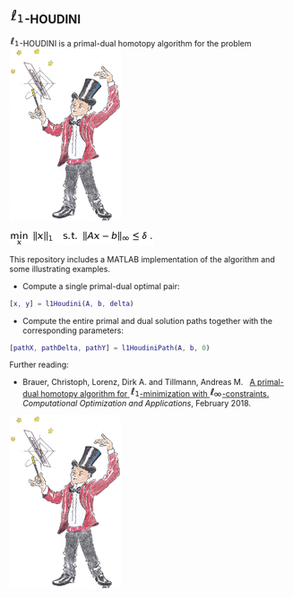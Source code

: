 ## ![ell_1_big](https://github.com/chrbraue/l1Houdini/blob/master/aux/ell_1_big.jpg)-HOUDINI

![ell_1](https://github.com/chrbraue/l1Houdini/blob/master/aux/ell_1.jpg)-HOUDINI is a primal-dual homotopy algorithm for the problem <img src="https://github.com/chrbraue/l1Houdini/blob/master/aux/houdini.jpg" width="200">

![p_delta](https://github.com/chrbraue/l1Houdini/blob/master/aux/p_delta.jpg)

This repository includes a MATLAB implementation of the algorithm and some illustrating examples.

- Compute a single primal-dual optimal pair:
```matlab
[x, y] = l1Houdini(A, b, delta)
```

- Compute the entire primal and dual solution paths together with the corresponding parameters:
```matlab
[pathX, pathDelta, pathY] = l1HoudiniPath(A, b, 0)
```

Further reading:

- Brauer, Christoph, Lorenz, Dirk A. and Tillmann, Andreas M. <html>&nbsp;</html> [A primal-dual homotopy algorithm for ![ell_1](https://github.com/chrbraue/l1Houdini/blob/master/aux/ell_1.jpg)-minimization with ![ell_1](https://github.com/chrbraue/l1Houdini/blob/master/aux/ell_infty.jpg)-constraints.](http://em.rdcu.be/wf/click?upn=KP7O1RED-2BlD0F9LDqGVeSIkdqD3za-2Fu8mgBnf6P3LnA-3D_Rzh4RH5OrDsKsdHGLAwaROgUZ0o-2Bcob5mkrZAHb-2B7Y2F3kWNskI0wbS0BGpHCU7T8B2D0ndSPWhLuTsfxAB9fV8sCLhX34ViYh9Vs562uRbtkGAQeLpaa8wJrRav1os7UnQJ-2FNhC3wT7VWZ73HquXQu6wg4hzdB43w2QvOiqN2yR4G6aXwuLoG3WjXucNXl0hqTSAxztZSRhJE0x6bpn33p5Qx6jEMxsAnq8ddDKNNZhNpi8NYmBKxanqgdGrDyRHelF1LPEbErmKorhJobfXPXg5Y7814t0jxywtyp26RY-3D) *Computational Optimization and Applications*, February 2018.


<img src="https://github.com/chrbraue/l1Houdini/blob/master/aux/houdini.jpg" width="200">